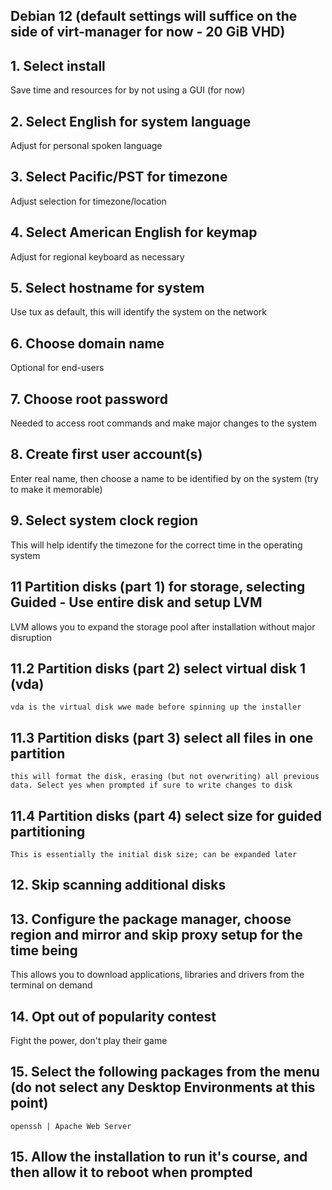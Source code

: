 ## Debian 12 (default settings will suffice on the side of virt-manager for now - 20 GiB VHD)


## 1. Select install
  Save time and resources for by not using a GUI (for now) 
## 2. Select English for system language
  Adjust for personal spoken language
## 3. Select Pacific/PST for timezone
  Adjust selection for timezone/location
## 4. Select American English for keymap
  Adjust for regional keyboard as necessary
## 5. Select hostname for system
  Use tux as default, this will identify the system on the network
## 6. Choose domain name 
  Optional for end-users
## 7. Choose root password
  Needed to access root commands and make major changes to the system
## 8. Create first user account(s)
  Enter real name, then choose a name to be identified by on the system (try to make it memorable)
## 9. Select system clock region
  This will help identify the timezone for the correct time in the operating system
## 11 Partition disks (part 1) for storage, selecting Guided - Use entire disk and setup LVM
  LVM allows you to expand the storage pool after installation without major disruption
## 11.2 Partition disks (part 2) select virtual disk 1 (vda)
    vda is the virtual disk wwe made before spinning up the installer
## 11.3 Partition disks (part 3) select all files in one partition
    this will format the disk, erasing (but not overwriting) all previous data. Select yes when prompted if sure to write changes to disk
## 11.4 Partition disks (part 4) select size for guided partitioning
    This is essentially the initial disk size; can be expanded later
## 12. Skip scanning additional disks
## 13. Configure the package manager, choose region and mirror and skip proxy setup for the time being
  This allows you to download applications, libraries and drivers from the terminal on demand  
## 14. Opt out of popularity contest
  Fight the power, don't play their game
## 15. Select the following packages from the menu (do not select any Desktop Environments at this point)
    openssh | Apache Web Server
## 15. Allow the installation to run it's course, and then allow it to reboot when prompted


